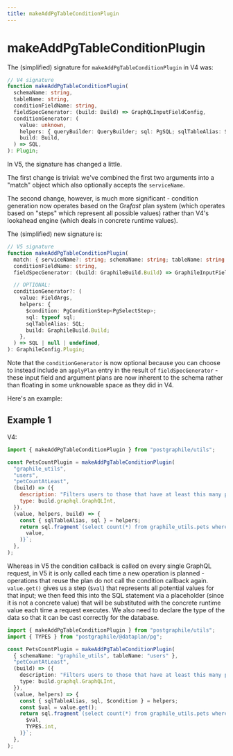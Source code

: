```yaml
---
title: makeAddPgTableConditionPlugin
---
```


# makeAddPgTableConditionPlugin

The (simplified) signature for `makeAddPgTableConditionPlugin` in V4 was:

```ts
// V4 signature
function makeAddPgTableConditionPlugin(
  schemaName: string,
  tableName: string,
  conditionFieldName: string,
  fieldSpecGenerator: (build: Build) => GraphQLInputFieldConfig,
  conditionGenerator: (
    value: unknown,
    helpers: { queryBuilder: QueryBuilder; sql: PgSQL; sqlTableAlias: SQL },
    build: Build,
  ) => SQL,
): Plugin;
```

In V5, the signature has changed a little.

The first change is trivial: we've combined the first two arguments into a
"match" object which also optionally accepts the `serviceName`.

The second change, however, is much more significant - condition generation now
operates based on the Gra*fast* plan system (which operates based on "steps"
which represent all possible values) rather than V4's lookahead engine (which
deals in concrete runtime values).

The (simplified) new signature is:

```ts
// V5 signature
function makeAddPgTableConditionPlugin(
  match: { serviceName?: string; schemaName: string; tableName: string },
  conditionFieldName: string,
  fieldSpecGenerator: (build: GraphileBuild.Build) => GraphileInputFieldConfig,

  // OPTIONAL:
  conditionGenerator?: (
    value: FieldArgs,
    helpers: {
      $condition: PgConditionStep<PgSelectStep>;
      sql: typeof sql;
      sqlTableAlias: SQL;
      build: GraphileBuild.Build;
    },
  ) => SQL | null | undefined,
): GraphileConfig.Plugin;
```

Note that the `conditionGenerator` is now optional because you can choose to
instead include an `applyPlan` entry in the result of `fieldSpecGenerator` -
these input field and argument plans are now inherent to the schema rather than
floating in some unknowable space as they did in V4.

Here's an example:

## Example 1

V4:

```js
import { makeAddPgTableConditionPlugin } from "postgraphile/utils";

const PetsCountPlugin = makeAddPgTableConditionPlugin(
  "graphile_utils",
  "users",
  "petCountAtLeast",
  (build) => ({
    description: "Filters users to those that have at least this many pets",
    type: build.graphql.GraphQLInt,
  }),
  (value, helpers, build) => {
    const { sqlTableAlias, sql } = helpers;
    return sql.fragment`(select count(*) from graphile_utils.pets where pets.user_id = ${sqlTableAlias}.id) >= ${sql.value(
      value,
    )}`;
  },
);
```

Whereas in V5 the condition callback is called on every single GraphQL request,
in V5 it is only called each time a new operation is planned - operations that
reuse the plan do not call the condition callback again. `value.get()` gives us
a step (`$val`) that represents all potential values for that input; we then
feed this into the SQL statement via a placeholder (since it is not a concrete
value) that will be substituted with the concrete runtime value each time a
request executes. We also need to declare the type of the data so that it can
be cast correctly for the database.

```ts
import { makeAddPgTableConditionPlugin } from "postgraphile/utils";
import { TYPES } from "postgraphile/@dataplan/pg";

const PetsCountPlugin = makeAddPgTableConditionPlugin(
  { schemaName: "graphile_utils", tableName: "users" },
  "petCountAtLeast",
  (build) => ({
    description: "Filters users to those that have at least this many pets",
    type: build.graphql.GraphQLInt,
  }),
  (value, helpers) => {
    const { sqlTableAlias, sql, $condition } = helpers;
    const $val = value.get();
    return sql.fragment`(select count(*) from graphile_utils.pets where pets.user_id = ${sqlTableAlias}.id) >= ${$condition.placeholder(
      $val,
      TYPES.int,
    )}`;
  },
);
```

